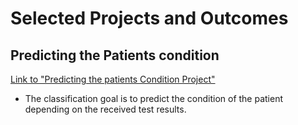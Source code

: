 # Selected Projects and Outcomes
## Predicting the Patients condition

[Link to "Predicting the patients Condition Project"](https://github.com/DnyaneshwarNamdevNagane/Supervised_learning_project/blob/9b2dd2fb6001a49530f786f00867c55983364524/Patients_condition_prediction_model.ipynb)

* The classification goal is to predict the condition of the patient depending on the received test results.
